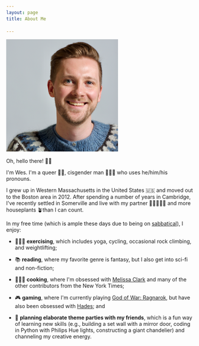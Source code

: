 ```yaml
---
layout: page
title: About Me

---
```


<img src="/assets/img/headshot_sweater.png" width="60%" class="center" alt="A white man with short hair that is parted on the side and a short beard. He has a blue icelandic sweater and a nose stud. He's smiling at the camera.">

Oh, hello there! 👋🏻

I'm Wes. I'm a queer 🏳️‍🌈, cisgender man 🧔🏼‍♂️  who uses he/him/his pronouns.

I grew up in Western Massachusetts in the United States 🇺🇸 and moved out to the Boston area in 2012. After spending a number of years in Cambridge, I've recently settled in Somerville and live with my partner 👨🏻‍🤝‍👨🏼 and more houseplants 🪴than I can count.

In my free time (which is ample these days due to being on [sabbatical](/sabbatical)), I enjoy:

* 🧘🏼‍♂️ **exercising**, which includes yoga, cycling, occasional rock climbing, and weightlifting;

* 📚 **reading**, where my favorite genre is fantasy, but I also get into sci-fi and non-fiction;

* 👨🏼‍🍳 **cooking**, where I'm obsessed with [Melissa Clark](https://www.melissaclark.net) and many of the other contributors from the New York Times;

* 🎮 **gaming**, where I'm currently playing [God of War: Ragnarok](https://www.playstation.com/en-us/games/god-of-war-ragnarok/), but have also been obsessed with [Hades](https://www.supergiantgames.com/games/hades/); and

* 🎉 **planning elaborate theme parties with my friends**, which is a fun way of learning new skills (e.g., building a set wall with a mirror door, coding in Python with Philips Hue lights, constructing a giant chandelier) and channeling my creative energy.
